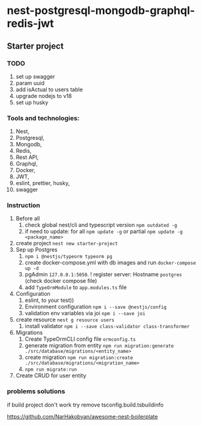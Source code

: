 # nest-postgresql-mongodb-graphql-redis-jwt
## Starter project
### TODO
1. set up swagger
2. param uuid 
3. add isActual to users table
4. upgrade nodejs to v18
5. set up husky

### Tools and technologies:
1. Nest,
2. Postgresql,
3. Mongodb,
4. Redis,
5. Rest API,
6. Graphql,
7. Docker,
8. JWT,
9. eslint, prettier, husky,
10. swagger

### Instruction
1. Before all
   1. check global nest/cli and typescript version `npm outdated -g`
   2. if need to update: for all `npm update -g` or partial `npm update -g <package_name>`
2. create project `nest new starter-project`
3. Sep up Postgres
   1. `npm i @nestjs/typeorm typeorm pg`
   2. create docker-compose.yml with db images and run `docker-compose up -d`
   3. pgAdmin `127.0.0.1:5050`. ! register server: Hostname `postgres` (check docker compose file)
   4. add `TypeOrmModule` to `app.modules.ts` file
4. Configuration
   1. eslint, to your test))
   2. Environment configuration `npm i --save @nestjs/config`
   3. validation env variables via joi `npm i --save joi`
5. create resource `nest g resource users`
   1. install validator `npm i --save class-validator class-transformer`
6. Migrations
   1. Create TypeOrmCLI config file `ormconfig.ts`
   2. generate migration from entity `npm run migration:generate ./src/database/migrations/<entity_name>`
   3. create migration `npm run migration:create ./src/database/migrations/<migration_name>`
   4. `npm run migrate:run`
7. Create CRUD for user entity



### problems solutions
if build project don't work try remove tsconfig.build.tsbuildinfo

https://github.com/NarHakobyan/awesome-nest-boilerplate
